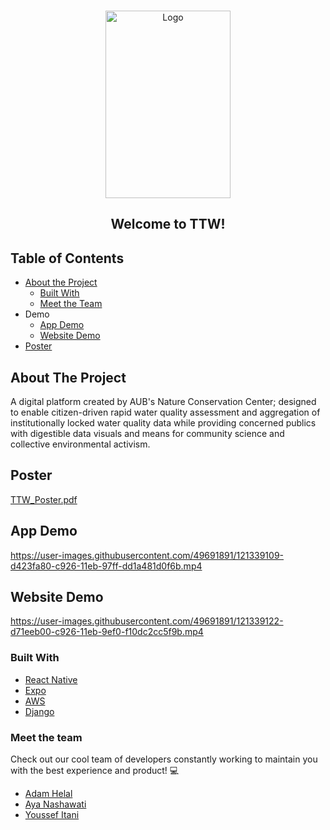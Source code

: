 <br />
<p align="center">
    <img src="https://user-images.githubusercontent.com/49691891/121341726-9f657280-c929-11eb-8dd4-84e06cc53399.png" alt="Logo" width="200" height="300">
  </a>

  <h2 align="center">
    Welcome to TTW!
  </h2>
</p>



<!-- TABLE OF CONTENTS -->
## Table of Contents

* [About the Project](#about-the-project)
  * [Built With](#built-with)
  * [Meet the Team](#meet-the-team)
* Demo
  * [App Demo](#app-demo)
  * [Website Demo](#website-demo)
* [Poster](#poster)








<!-- ABOUT THE PROJECT -->
## About The Project


A digital platform created by AUB's Nature Conservation Center; designed to enable citizen-driven rapid water quality assessment and aggregation of institutionally locked water quality data while providing concerned publics with digestible data visuals and means for community science and collective environmental activism.


## Poster
[TTW_Poster.pdf](https://github.com/AdamHelal/Test-The-Water/files/6623022/TTW_Poster.pdf)

## App Demo
https://user-images.githubusercontent.com/49691891/121339109-d423fa80-c926-11eb-97ff-dd1a481d0f6b.mp4

## Website Demo
https://user-images.githubusercontent.com/49691891/121339122-d71eeb00-c926-11eb-9ef0-f10dc2cc5f9b.mp4




### Built With

* [React Native](https://reactnative.dev/)
* [Expo](https://expo.io/)
* [AWS](https://aws.amazon.com/)
* [Django](https://www.djangoproject.com/)

### Meet the team
Check out our cool team of developers constantly working to maintain you with the best experience and product! :computer:
* [Adam Helal](https://github.com/AdamHelal)
* [Aya Nashawati](https://github.com/aya-nashawati)
* [Youssef Itani](https://github.com/ymi05)

